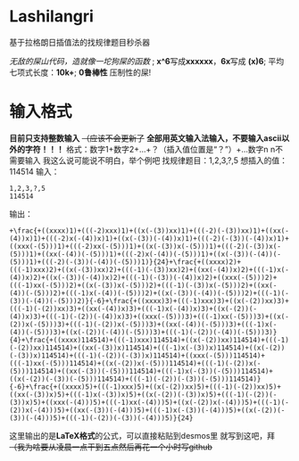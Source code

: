 # Lashilangri
基于拉格朗日插值法的找规律题目秒杀器

*无敌的屎山代码，造就像一坨狗屎的函数* ;
**x^6**写成**xxxxxx**，**6x**写成 **(x)6**;
平均七项式长度：**10k+**;
**0鲁棒性** 压制性的屎!

# 输入格式
**目前只支持整数输入** ~~（应该不会更新了~~
**全部用英文输入法输入，不要输入ascii以外的字符！！！**
格式：数字1+数字2+...+？（插入值位置是“？”）+...数字n  n不需要输入
我这么说可能说不明白，举个例吧
找规律题目：1,2,3,?,5
想插入的值：114514
输入：
```
1,2,3,?,5
114514

```
输出：
```
+\frac{+((xxxx)1)+(((-2)xxx)1)+((x(-(3))xx)1)+(((-2)(-(3))xx)1)+((xx(-(4))x)1)+(((-2)x(-(4))x)1)+((x(-(3))(-(4))x)1)+(((-2)(-(3))(-(4))x)1)+((xxx(-(5)))1)+(((-2)xx(-(5)))1)+((x(-(3))x(-(5)))1)+(((-2)(-(3))x(-(5)))1)+((xx(-(4))(-(5)))1)+(((-2)x(-(4))(-(5)))1)+((x(-(3))(-(4))(-(5)))1)+(((-2)(-(3))(-(4))(-(5)))1)}{24}+\frac{+((xxxx)2)+(((-1)xxx)2)+((x(-(3))xx)2)+(((-1)(-(3))xx)2)+((xx(-(4))x)2)+(((-1)x(-(4))x)2)+((x(-(3))(-(4))x)2)+(((-1)(-(3))(-(4))x)2)+((xxx(-(5)))2)+(((-1)xx(-(5)))2)+((x(-(3))x(-(5)))2)+(((-1)(-(3))x(-(5)))2)+((xx(-(4))(-(5)))2)+(((-1)x(-(4))(-(5)))2)+((x(-(3))(-(4))(-(5)))2)+(((-1)(-(3))(-(4))(-(5)))2)}{-6}+\frac{+((xxxx)3)+(((-1)xxx)3)+((x(-(2))xx)3)+(((-1)(-(2))xx)3)+((xx(-(4))x)3)+(((-1)x(-(4))x)3)+((x(-(2))(-(4))x)3)+(((-1)(-(2))(-(4))x)3)+((xxx(-(5)))3)+(((-1)xx(-(5)))3)+((x(-(2))x(-(5)))3)+(((-1)(-(2))x(-(5)))3)+((xx(-(4))(-(5)))3)+(((-1)x(-(4))(-(5)))3)+((x(-(2))(-(4))(-(5)))3)+(((-1)(-(2))(-(4))(-(5)))3)}{4}+\frac{+((xxxx)114514)+(((-1)xxx)114514)+((x(-(2))xx)114514)+(((-1)(-(2))xx)114514)+((xx(-(3))x)114514)+(((-1)x(-(3))x)114514)+((x(-(2))(-(3))x)114514)+(((-1)(-(2))(-(3))x)114514)+((xxx(-(5)))114514)+(((-1)xx(-(5)))114514)+((x(-(2))x(-(5)))114514)+(((-1)(-(2))x(-(5)))114514)+((xx(-(3))(-(5)))114514)+(((-1)x(-(3))(-(5)))114514)+((x(-(2))(-(3))(-(5)))114514)+(((-1)(-(2))(-(3))(-(5)))114514)}{-6}+\frac{+((xxxx)5)+(((-1)xxx)5)+((x(-(2))xx)5)+(((-1)(-(2))xx)5)+((xx(-(3))x)5)+(((-1)x(-(3))x)5)+((x(-(2))(-(3))x)5)+(((-1)(-(2))(-(3))x)5)+((xxx(-(4)))5)+(((-1)xx(-(4)))5)+((x(-(2))x(-(4)))5)+(((-1)(-(2))x(-(4)))5)+((xx(-(3))(-(4)))5)+(((-1)x(-(3))(-(4)))5)+((x(-(2))(-(3))(-(4)))5)+(((-1)(-(2))(-(3))(-(4)))5)}{24}

```
这里输出的是**LaTeX格式**的公式，可以直接粘贴到desmos里
就写到这吧，拜
~~（我为啥要从凌晨一点干到五点然后再花一个小时写github~~
